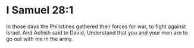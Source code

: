 # I Samuel 28:1

In those days the Philistines gathered their forces for war, to fight against Israel. And Achish said to David, Understand that you and your men are to go out with me in the army.
